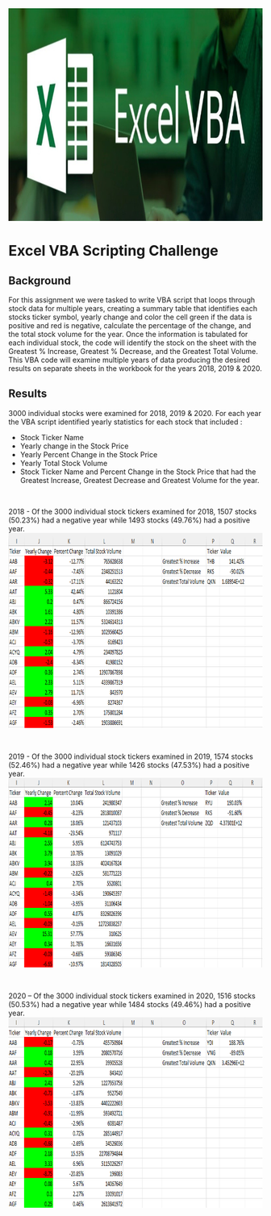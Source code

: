 <img src="Pics/Header.png" width="808" height="422">

# Excel VBA Scripting Challenge

## Background
For this assignment we were tasked to write VBA script that loops through stock data for multiple years, creating a summary table that identifies each stocks ticker symbol, yearly change and color the cell green if the data is positive and red is negative, calculate the percentage of the change, and the total stock volume for the year.  Once the information is tabulated for each individual stock, the code will identify the stock on the sheet with the Greatest % Increase, Greatest % Decrease, and the Greatest Total Volume.  This VBA code will examine multiple years of data producing the desired results on separate sheets in the workbook for the years 2018, 2019 & 2020.

## Results
3000 individual stocks were examined for 2018, 2019 & 2020.  For each year the VBA script identified yearly statistics for each stock that included :
* Stock Ticker Name
* Yearly change in the Stock Price
* Yearly Percent Change in the Stock Price
* Yearly Total Stock Volume 
* Stock Ticker Name and Percent Change in the Stock Price that had the Greatest Increase, Greatest Decrease and Greatest Volume for the year.  


<br>

2018 - Of the 3000 individual stock tickers examined for 2018, 1507 stocks (50.23%) had a negative year while 1493 stocks (49.76%) had a positive year.  
<img src="Pics/2018 Results.png" width="844" height="387">

<br>

2019 - Of the 3000 individual stock tickers examined in 2019, 1574 stocks (52.46%) had a negative year while 1426 stocks (47.53%) had a positive year.  
<img src="Pics/2019 Results.png" width="852" height="376">


<br>

2020 – Of the 3000 individual stock tickers examined in 2020, 1516 stocks (50.53%) had a negative year while 1484 stocks (49.46%) had a positive year.  
<img src="Pics/2020 Results.png" width="843" height="378">

